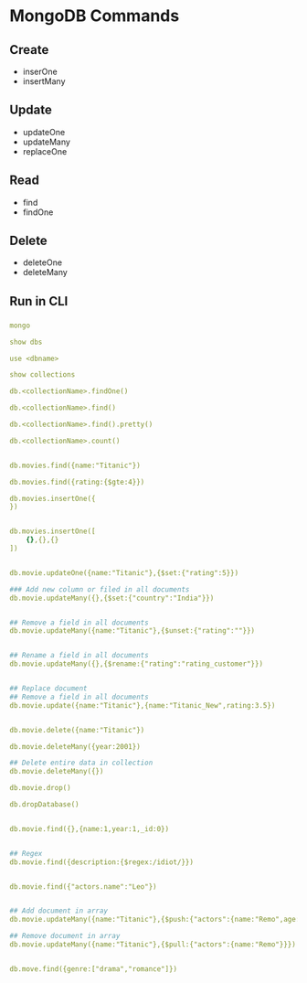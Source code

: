 MongoDB Commands
=======

## Create
- inserOne
- insertMany
## Update
- updateOne
- updateMany
- replaceOne
## Read
- find
- findOne
## Delete
- deleteOne
- deleteMany

## Run in CLI
###
```yml
mongo
```
```yml
show dbs
```
```yml
use <dbname>
```
```yml
show collections
```
```yml
db.<collectionName>.findOne()
```
```yml
db.<collectionName>.find()
```
```yml
db.<collectionName>.find().pretty()
```
```yml
db.<collectionName>.count()
```
```yml

db.movies.find({name:"Titanic"})
```
```yml
db.movies.find({rating:{$gte:4}})
```
```yml
db.movies.insertOne({
})
```
```yml

db.movies.insertOne([
    {},{},{}
])
```
```yml

db.movie.updateOne({name:"Titanic"},{$set:{"rating":5}})
```
```yml
### Add new column or filed in all documents
db.movie.updateMany({},{$set:{"country":"India"}})
```
```yml

## Remove a field in all documents
db.movie.updateMany({name:"Titanic"},{$unset:{"rating":""}})
```
```yml

## Rename a field in all documents
db.movie.updateMany({},{$rename:{"rating":"rating_customer"}})
```
```yml

## Replace document
## Remove a field in all documents
db.movie.update({name:"Titanic"},{name:"Titanic_New",rating:3.5})
```
```yml

db.movie.delete({name:"Titanic"})
```
```yml
db.movie.deleteMany({year:2001})
```
```yml
## Delete entire data in collection
db.movie.deleteMany({})
```
```yml
db.movie.drop()
```
```yml
db.dropDatabase()
```
```yml

db.movie.find({},{name:1,year:1,_id:0})
```
```yml

## Regex
db.movie.find({description:{$regex:/idiot/}})
```
```yml

db.movie.find({"actors.name":"Leo"})
```
```yml

## Add document in array
db.movie.updateMany({name:"Titanic"},{$push:{"actors":{name:"Remo",age:45}}})
```
```yml
## Remove document in array
db.movie.updateMany({name:"Titanic"},{$pull:{"actors":{name:"Remo"}}})
```
```yml

db.move.find({genre:["drama","romance"]})
```
```yml

